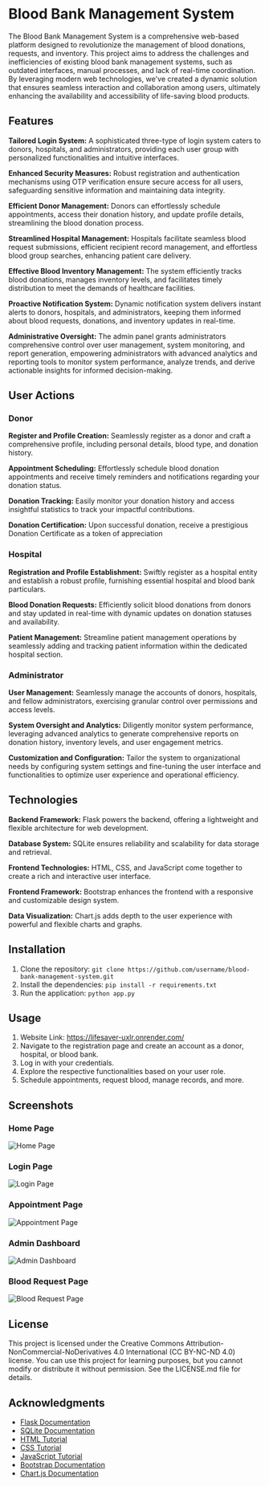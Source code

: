 # Blood Bank Management System

The Blood Bank Management System is a comprehensive web-based platform designed to revolutionize the management of blood donations, requests, and inventory. This project aims to address the challenges and inefficiencies of existing blood bank management systems, such as outdated interfaces, manual processes, and lack of real-time coordination. By leveraging modern web technologies, we've created a dynamic solution that ensures seamless interaction and collaboration among users, ultimately enhancing the availability and accessibility of life-saving blood products.

## Features

**Tailored Login System:** A sophisticated three-type of login system caters to donors, hospitals, and administrators, providing each user group with personalized functionalities and intuitive interfaces.

**Enhanced Security Measures:** Robust registration and authentication mechanisms using OTP verification ensure secure access for all users, safeguarding sensitive information and maintaining data integrity.

**Efficient Donor Management:** Donors can effortlessly schedule appointments, access their donation history, and update profile details, streamlining the blood donation process.

**Streamlined Hospital Management:** Hospitals facilitate seamless blood request submissions, efficient recipient record management, and effortless blood group searches, enhancing patient care delivery.

**Effective Blood Inventory Management:** The system efficiently tracks blood donations, manages inventory levels, and facilitates timely distribution to meet the demands of healthcare facilities.

**Proactive Notification System:** Dynamic notification system delivers instant alerts to donors, hospitals, and administrators, keeping them informed about blood requests, donations, and inventory updates in real-time.

**Administrative Oversight:** The admin panel grants administrators comprehensive control over user management, system monitoring, and report generation, empowering administrators with advanced analytics and reporting tools to monitor system performance, analyze trends, and derive actionable insights for informed decision-making.

## User Actions

### Donor

**Register and Profile Creation:** Seamlessly register as a donor and craft a comprehensive profile, including personal details, blood type, and donation history.

**Appointment Scheduling:** Effortlessly schedule blood donation appointments and receive timely reminders and notifications regarding your donation status.

**Donation Tracking:** Easily monitor your donation history and access insightful statistics to track your impactful contributions.

**Donation Certification:** Upon successful donation, receive a prestigious Donation Certificate as a token of appreciation

### Hospital

**Registration and Profile Establishment:** Swiftly register as a hospital entity and establish a robust profile, furnishing essential hospital and blood bank particulars.

**Blood Donation Requests:** Efficiently solicit blood donations from donors and stay updated in real-time with dynamic updates on donation statuses and availability.

**Patient Management:** Streamline patient management operations by seamlessly adding and tracking patient information within the dedicated hospital section.

### Administrator

**User Management:** Seamlessly manage the accounts of donors, hospitals, and fellow administrators, exercising granular control over permissions and access levels.

**System Oversight and Analytics:** Diligently monitor system performance, leveraging advanced analytics to generate comprehensive reports on donation history, inventory levels, and user engagement metrics.

**Customization and Configuration:** Tailor the system to organizational needs by configuring system settings and fine-tuning the user interface and functionalities to optimize user experience and operational efficiency.

## Technologies

**Backend Framework:** Flask powers the backend, offering a lightweight and flexible architecture for web development.

**Database System:** SQLite ensures reliability and scalability for data storage and retrieval.

**Frontend Technologies:** HTML, CSS, and JavaScript come together to create a rich and interactive user interface.

**Frontend Framework:** Bootstrap enhances the frontend with a responsive and customizable design system.

**Data Visualization:** Chart.js adds depth to the user experience with powerful and flexible charts and graphs.

## Installation

1. Clone the repository: `git clone https://github.com/username/blood-bank-management-system.git`
2. Install the dependencies: `pip install -r requirements.txt`
3. Run the application: `python app.py`

## Usage

1. Website Link: https://lifesaver-uxlr.onrender.com/
2. Navigate to the registration page and create an account as a donor, hospital, or blood bank.
3. Log in with your credentials.
4. Explore the respective functionalities based on your user role.
5. Schedule appointments, request blood, manage records, and more.

## Screenshots

### Home Page
![Home Page](path_to_images/home.png)

### Login Page
![Login Page](path_to_images/login.png)

### Appointment Page
![Appointment Page](path_to_images/appointment.png)

### Admin Dashboard
![Admin Dashboard](path_to_images/admin_dashboard.png)

### Blood Request Page
![Blood Request Page](path_to_images/blood_request.png)

## License
This project is licensed under the Creative Commons Attribution-NonCommercial-NoDerivatives 4.0 International (CC BY-NC-ND 4.0) license. You can use this project for learning purposes, but you cannot modify or distribute it without permission. See the LICENSE.md file for details.

## Acknowledgments

- [Flask Documentation](https://flask.palletsprojects.com/en/2.1.x/)
- [SQLite Documentation](https://www.sqlite.org/docs.html)
- [HTML Tutorial](https://www.w3schools.com/html/)
- [CSS Tutorial](https://www.w3schools.com/css/)
- [JavaScript Tutorial](https://www.w3schools.com/js/)
- [Bootstrap Documentation](https://getbootstrap.com/docs/5.1/getting-started/introduction/)
- [Chart.js Documentation](https://www.chartjs.org/docs/latest/)
